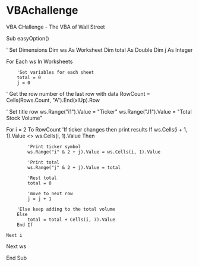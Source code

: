 # VBAchallenge

VBA CHallenge - The VBA of Wall Street

Sub easyOption()

' Set Dimensions
Dim ws As Worksheet
Dim total As Double
Dim j As Integer

For Each ws In Worksheets
        
        'Set variables for each sheet
        total = 0
        j = 0
        
' Get the row number of the last row with data
RowCount = Cells(Rows.Count, "A").End(xlUp).Row

' Set title row
ws.Range("i1").Value = "Ticker"
ws.Range("J1").Value = "Total Stock Volume"

For i = 2 To RowCount
        'If ticker changes then print results
        If ws.Cells(i + 1, 1).Value <> ws.Cells(i, 1).Value Then
            
            'Print ticker symbol
            ws.Range("i" & 2 + j).Value = ws.Cells(i, 1).Value
            
            'Print total
            ws.Range("j" & 2 + j).Value = total
            
            'Rest total
            total = 0
            
            'move to next row
            j = j + 1
             
        'Else keep adding to the total volume
        Else
            total = total + Cells(i, 7).Value
        End If
            
    Next i
    
Next ws

End Sub
